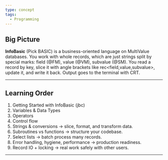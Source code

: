 ```yaml
---
type: concept
tags:
  - Programming
---
```

## Big Picture

**InfoBasic** (Pick BASIC) is a business-oriented language on MultiValue databases. You work with whole records, which are just strings split by special marks: field (@FM), value (@VM), subvalue (@SM). You read a record by key, slice it with angle brackets like rec<field,value,subvalue>, update it, and write it back. Output goes to the terminal with CRT.

---
## Learning Order

1. Getting Started with InfoBasic (jbc) 
2. Variables & Data Types
3. Operators
4. Control flow
5. Strings & conversions → slice, format, and transform data.
6. Subroutines vs functions → structure your codebase.
7. Select lists → batch process many records.
8. Error handling, hygiene, performance → production readiness.
9. Record IO + locking → real work safely with other users.

---

